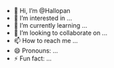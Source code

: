 - 👋 Hi, I’m @Hallopan
- 👀 I’m interested in ...
- 🌱 I’m currently learning ...
- 💞️ I’m looking to collaborate on ...
- 📫 How to reach me ...
- 😄 Pronouns: ...
- ⚡ Fun fact: ...

<!---
Hallopan/Hallopan is a ✨ special ✨ repository because its `README.md` (this file) appears on your GitHub profile.
You can click the Preview link to take a look at your changes.
--->
